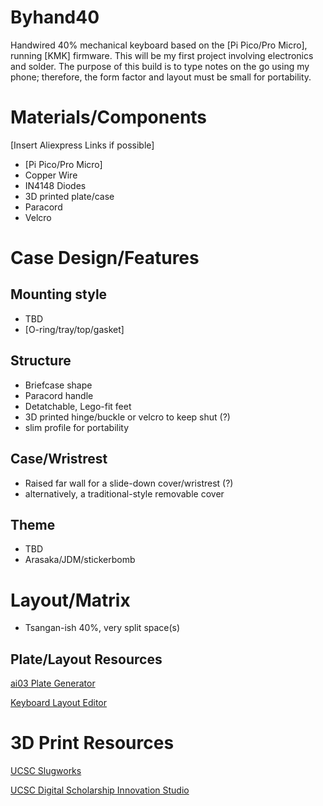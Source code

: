 # Byhand40
Handwired 40% mechanical keyboard based on the [Pi Pico/Pro Micro], running [KMK] firmware. This will be my first project involving electronics and solder. 
The purpose of this build is to type notes on the go using my phone; therefore, the form factor and layout must be small for portability.

# Materials/Components
[Insert Aliexpress Links if possible]
- [Pi Pico/Pro Micro]
- Copper Wire
- IN4148 Diodes
- 3D printed plate/case
- Paracord
- Velcro

# Case Design/Features
## Mounting style
- TBD
- [O-ring/tray/top/gasket]
## Structure
- Briefcase shape
- Paracord handle
- Detatchable, Lego-fit feet
- 3D printed hinge/buckle or velcro to keep shut (?)
- slim profile for portability
## Case/Wristrest
- Raised far wall for a slide-down cover/wristrest (?)
- alternatively, a traditional-style removable cover
## Theme
- TBD
- Arasaka/JDM/stickerbomb

# Layout/Matrix
- Tsangan-ish 40%, very split space(s)
## Plate/Layout Resources
[ai03 Plate Generator](https://kbplate.ai03.com/)

[Keyboard Layout Editor](https://keyboard-layout-editor.com/#/)

# 3D Print Resources
[UCSC Slugworks](https://slugworks.engineering.ucsc.edu/)

[UCSC Digital Scholarship Innovation Studio](https://guides.library.ucsc.edu/DS/DSI/Home)